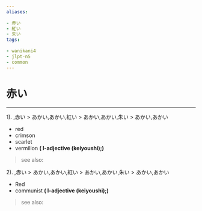 ```yaml
---
aliases:
    
- 赤い
- 紅い
- 朱い
tags:
    
- wanikani4
- jlpt-n5
- common
---
```


# 赤い
---
1).
,赤い > あかい,あかい,紅い > あかい,あかい,朱い > あかい,あかい

- red
- crimson
- scarlet
- vermilion
**( I-adjective (keiyoushi);)**
> see also: 
            
2).
,赤い > あかい,あかい,紅い > あかい,あかい,朱い > あかい,あかい

- Red
- communist
**( I-adjective (keiyoushi);)**
> see also: 
            